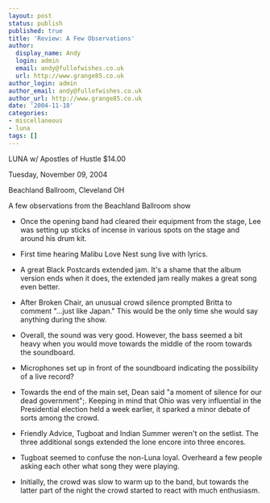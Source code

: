 ```yaml
---
layout: post
status: publish
published: true
title: 'Review: A Few Observations'
author:
  display_name: Andy
  login: admin
  email: andy@fullofwishes.co.uk
  url: http://www.grange85.co.uk
author_login: admin
author_email: andy@fullofwishes.co.uk
author_url: http://www.grange85.co.uk
date: '2004-11-18'
categories:
- miscellaneous
- luna
tags: []
---
```


LUNA w/ Apostles of Hustle $14.00

Tuesday, November 09, 2004

Beachland Ballroom, Cleveland OH

A few observations from the Beachland Ballroom show

* Once the opening band had cleared their equipment from the stage, Lee was setting up sticks of incense in various spots on the stage and around his drum kit.

* First time hearing Malibu Love Nest sung live with lyrics.

* A great Black Postcards extended jam.  It's a shame that the album version ends when it does, the extended jam really makes a great song even better.

* After Broken Chair, an unusual crowd silence prompted Britta to comment "...just like Japan."  This would be the only time she would say anything during the show.

* Overall, the sound was very good.  However, the bass seemed a bit heavy when you would move towards the middle of the room towards the soundboard.

* Microphones set up in front of the soundboard indicating the possibility of a live record?

* Towards the end of the main set, Dean said "a moment of silence for our dead government";.  Keeping in mind that Ohio was very influential in the Presidential election held a week earlier, it sparked a minor debate of sorts among the crowd.

* Friendly Advice, Tugboat and Indian Summer weren't on the setlist.  The three additional songs extended the lone encore into three encores.

* Tugboat seemed to confuse the non-Luna loyal.  Overheard a few people asking each other what song they were playing.

* Initially, the crowd was slow to warm up to the band, but towards the latter part of the night the crowd started to react with much enthusiasm.


